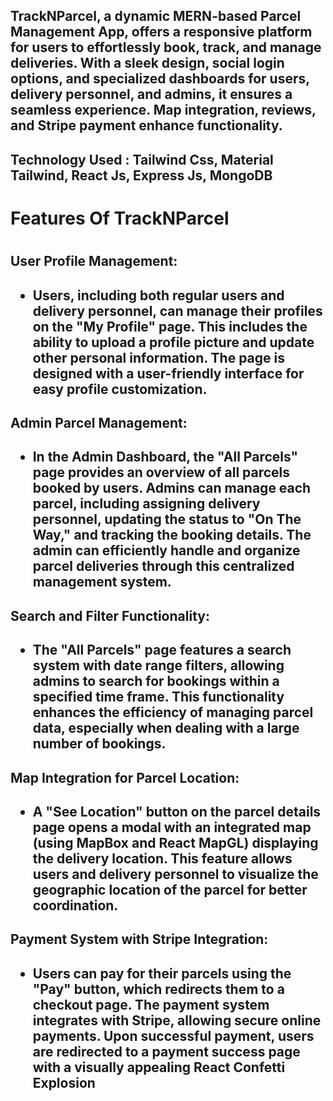 ## TrackNParcel, a dynamic MERN-based Parcel Management App, offers a responsive platform for users to effortlessly book, track, and manage deliveries. With a sleek design, social login options, and specialized dashboards for users, delivery personnel, and admins, it ensures a seamless experience. Map integration, reviews, and Stripe payment enhance functionality.

<h2>Technology Used : Tailwind Css, Material Tailwind, React Js, Express Js, MongoDB</h2>

<h1>Features Of TrackNParcel<h1>

<h2>User Profile Management:<h2>
<ul>

<li>
Users, including both regular users and delivery personnel, can manage their profiles on the "My Profile" page. This includes the ability to upload a profile picture and update other personal information. The page is designed with a user-friendly interface for easy profile customization.
</li>
</ul>

<h2>Admin Parcel Management:<h2>
<ul>

<li>
In the Admin Dashboard, the "All Parcels" page provides an overview of all parcels booked by users. Admins can manage each parcel, including assigning delivery personnel, updating the status to "On The Way," and tracking the booking details. The admin can efficiently handle and organize parcel deliveries through this centralized management system.
</li>
</ul>

<h2>Search and Filter Functionality:<h2>
<ul>

<li>
The "All Parcels" page features a search system with date range filters, allowing admins to search for bookings within a specified time frame. This functionality enhances the efficiency of managing parcel data, especially when dealing with a large number of bookings.
</li>
</ul>

<h2>Map Integration for Parcel Location:<h2>
<ul>

<li>
A "See Location" button on the parcel details page opens a modal with an integrated map (using MapBox and React MapGL) displaying the delivery location. This feature allows users and delivery personnel to visualize the geographic location of the parcel for better coordination.
</li>
</ul>

<h2>Payment System with Stripe Integration:<h2>
<ul>

<li>
Users can pay for their parcels using the "Pay" button, which redirects them to a checkout page. The payment system integrates with Stripe, allowing secure online payments. Upon successful payment, users are redirected to a payment success page with a visually appealing React Confetti Explosion
</li>
</ul>
